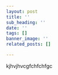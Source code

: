 ```yaml
---
layout: post
title: ''
sub_heading: ''
date: ''
tags: []
banner_image: ''
related_posts: []

---
```

kjhvjhvcgfchfchfgc